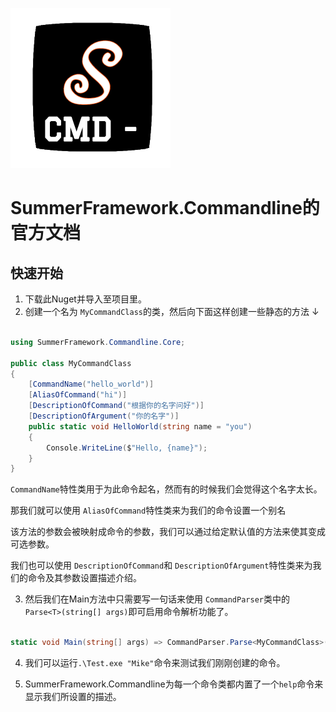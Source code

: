 ![ICON](../sfcmd_icon.png)

# SummerFramework.Commandline的官方文档

## 快速开始

1. 下载此Nuget并导入至项目里。
2. 创建一个名为 `MyCommandClass`的类，然后向下面这样创建一些静态的方法 ↓

```c#

using SummerFramework.Commandline.Core;

public class MyCommandClass
{
    [CommandName("hello_world")]
    [AliasOfCommand("hi")]
    [DescriptionOfCommand("根据你的名字问好")]
    [DescriptionOfArgument("你的名字")]
    public static void HelloWorld(string name = "you")
    {
        Console.WriteLine($"Hello, {name}");
    }
}

```

`CommandName`特性类用于为此命令起名，然而有的时候我们会觉得这个名字太长。

那我们就可以使用 `AliasOfCommand`特性类来为我们的命令设置一个别名

该方法的参数会被映射成命令的参数，我们可以通过给定默认值的方法来使其变成可选参数。

我们也可以使用 `DescriptionOfCommand`和 `DescriptionOfArgument`特性类来为我们的命令及其参数设置描述介绍。

3. 然后我们在Main方法中只需要写一句话来使用 `CommandParser`类中的 `Parse<T>(string[] args)`即可启用命令解析功能了。

```c#

static void Main(string[] args) => CommandParser.Parse<MyCommandClass>(args);

```

4. 我们可以运行`.\Test.exe "Mike"`命令来测试我们刚刚创建的命令。

5. SummerFramework.Commandline为每一个命令类都内置了一个`help`命令来显示我们所设置的描述。